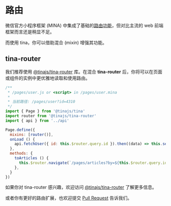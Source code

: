 # 路由
微信官方小程序框架 (MINA) 中集成了基础的[路由功能](https://mp.weixin.qq.com/debug/wxadoc/dev/framework/app-service/route.html)，但对比主流的 web 前端框架而言还是稍显不足。

而使用 tina，你可以借助混合 (mixin) 增强其功能。

## tina-router
我们推荐使用 [@tinajs/tina-router](https://github.com/tinajs/tina-router) 库。在混合 **tina-router** 后，你将可以在页面或组件的实例中更优雅地读取和使用路由。

```javascript
/**
 * /pages/user.js or <script> in /pages/user.mina
 *
 * 当前路径: /pages/user?id=4310
 */
import { Page } from '@tinajs/tina'
import router from '@tinajs/tina-router'
import { api } from '../api'

Page.define({
  mixins: [router()],
  onLoad () {
    api.fetchUser({ id: this.$router.query.id }).then((data) => this.setData(data))
  },
  methods: {
    toArticles () {
      this.$router.navigate(`/pages/articles?by=${this.$router.query.id}`)
    },
  }
})
```

如果你对 tina-router 感兴趣，欢迎访问 [@tinajs/tina-router](https://github.com/tinajs/tina-router) 了解更多信息。

或者你有更好的路由扩展，也欢迎提交 [Pull Request](https://github.com/tinajs/tina/pulls) 告诉我们。
